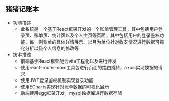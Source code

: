 ## 猪猪记账本
+ 功能描述
    - 此系统是一个基于React框架开发的一个账单管理工具，其中包括用户登录页、账单页、统计页以及个人主页等页面，其中包括用户的登录鉴权功能、每一则账单的具体详情展示、以月为单位针对收支情况进行数据可视化分析以及个人信息的修改等
+ 技术描述
    - 前端基于React框架配合vite工程化以及进行开发
    - 使用react-router-dom工具包进行页面的路由跳转，axios实现数据的请求
    - 使用JWT登录鉴权机制实现登录功能
    - 使用ECharts实现针对账单数据的可视化展示
    - 后端使用egg框架开发，mysql数据库进行数据存储